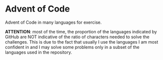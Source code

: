 # Advent of Code
Advent of Code in many languages for exercise.

**ATTENTION**: most of the time, the proportion of the languages indicated by GitHub are NOT indicative of the ratio of characters needed to solve the challenges. This is due to the fact that usually I use the languages I am most confident in and I may solve some problems only in a subset of the languages used in the repository.